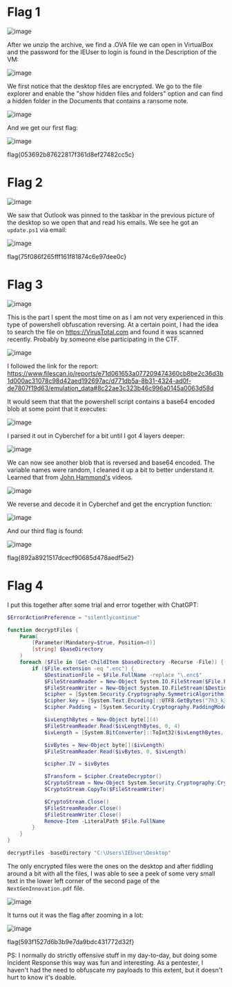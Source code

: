# Flag 1

![image](https://github.com/LazyTitan33/CTF-Writeups/assets/80063008/8662a0e0-56a6-45cb-ab57-295ee2df2a5d)

After we unzip the archive, we find a .OVA file we can open in VirtualBox and the password for the IEUser to login is found in the Description of the VM:

![image](https://github.com/LazyTitan33/CTF-Writeups/assets/80063008/59c2b9b7-e701-466c-b9f0-b7be1cc11df6)

We first notice that the desktop files are encrypted. We go to the file explorer and enable the "show hidden files and folders" option and can find a hidden folder in the Documents that contains a ransome note.

![image](https://github.com/LazyTitan33/CTF-Writeups/assets/80063008/9933bffa-ad6d-45bf-954c-d3a6d97a73fb)

And we get our first flag:

![image](https://github.com/LazyTitan33/CTF-Writeups/assets/80063008/b7aec76a-e6ce-4202-9efa-a57e99165d41)

flag{053692b87622817f361d8ef27482cc5c}

# Flag 2

![image](https://github.com/LazyTitan33/CTF-Writeups/assets/80063008/48a0cf97-3e0f-47ed-b705-6bbb56f31685)

We saw that Outlook was pinned to the taskbar in the previous picture of the desktop so we open that and read his emails. We see he got an `update.ps1` via email:

![image](https://github.com/LazyTitan33/CTF-Writeups/assets/80063008/ad73660a-51e4-4f73-9790-f1c89b0b8bf1)

flag{75f086f265fff161f81874c6e97dee0c}

# Flag 3

![image](https://github.com/LazyTitan33/CTF-Writeups/assets/80063008/e1f9a688-b095-49e3-a2b8-34448753db6a)

This is the part I spent the most time on as I am not very experienced in this type of powershell obfuscation reversing. At a certain point, I had the idea to search the file on https://VirusTotal.com and found it was scanned recently. Probably by someone else participating in the CTF.

![image](https://github.com/LazyTitan33/CTF-Writeups/assets/80063008/b35539d6-25bb-43af-b920-a29b89b487e0)

I followed the link for the report: https://www.filescan.io/reports/e71d061653a077209474360cb8be2c36d3b1d000ac31078c98d42aed192697ac/d771db5a-8b31-4324-ad0f-de7807f19d63/emulation_data#8c22ae3c323b46c996a0145a0063d58d

It would seem that that the powershell script contains a base64 encoded blob at some point that it executes:

![image](https://github.com/LazyTitan33/CTF-Writeups/assets/80063008/c766591a-102c-4b6a-bee1-b60de286997a)

I parsed it out in Cyberchef for a bit until I got 4 layers deeper:

![image](https://github.com/LazyTitan33/CTF-Writeups/assets/80063008/1536ed24-9a44-4bc6-89c7-5c46fc92352d)

We can now see another blob that is reversed and base64 encoded. The variable names were random, I cleaned it up a bit to better understand it. Learned that from [John Hammond's](https://www.youtube.com/@_JohnHammond) videos.

![image](https://github.com/LazyTitan33/CTF-Writeups/assets/80063008/f599b4c9-ce8e-4444-a452-d7255f0937c0)

We reverse and decode it in Cyberchef and get the encryption function:

![image](https://github.com/LazyTitan33/CTF-Writeups/assets/80063008/d2f35bd2-4e53-4c5d-91bb-da5f46530448)

And our third flag is found:

![image](https://github.com/LazyTitan33/CTF-Writeups/assets/80063008/bcc54712-2922-44a6-9012-01b9bb4d280d)

flag{892a8921517dcecf90685d478aedf5e2}

# Flag 4

I put this together after some trial and error together with ChatGPT:

```powershell
$ErrorActionPreference = "silentlycontinue"

function decryptFiles {
    Param(
        [Parameter(Mandatory=$true, Position=0)]
        [string] $baseDirectory
    )
    foreach ($File in (Get-ChildItem $baseDirectory -Recurse -File)) {
        if ($File.extension -eq ".enc") {
            $DestinationFile = $File.FullName -replace "\.enc$"
            $FileStreamReader = New-Object System.IO.FileStream($File.FullName, [System.IO.FileMode]::Open)
            $FileStreamWriter = New-Object System.IO.FileStream($DestinationFile, [System.IO.FileMode]::Create)
            $cipher = [System.Security.Cryptography.SymmetricAlgorithm]::Create("AES")
            $cipher.key = [System.Text.Encoding]::UTF8.GetBytes("7h3_k3y_70_unl0ck_4ll_7h3_f1l35!")
            $cipher.Padding = [System.Security.Cryptography.PaddingMode]::PKCS7

            $ivLengthBytes = New-Object byte[](4)
            $FileStreamReader.Read($ivLengthBytes, 0, 4)
            $ivLength = [System.BitConverter]::ToInt32($ivLengthBytes, 0)

            $ivBytes = New-Object byte[]($ivLength)
            $FileStreamReader.Read($ivBytes, 0, $ivLength)

            $cipher.IV = $ivBytes

            $Transform = $cipher.CreateDecryptor()
            $CryptoStream = New-Object System.Security.Cryptography.CryptoStream($FileStreamReader, $Transform, [System.Security.Cryptography.CryptoStreamMode]::Read)
            $CryptoStream.CopyTo($FileStreamWriter)

            $CryptoStream.Close()
            $FileStreamReader.Close()
            $FileStreamWriter.Close()
            Remove-Item -LiteralPath $File.FullName
        }
    }
}

decryptFiles -baseDirectory "C:\Users\IEUser\Desktop"
```

The only encrypted files were the ones on the desktop and after fiddling around a bit with all the files, I was able to see a peek of some very small text in the lower left corner of the second page of the `NextGenInnovation.pdf` file.

![image](https://github.com/LazyTitan33/CTF-Writeups/assets/80063008/b2c4a300-e2ad-4e6f-b4bc-29ebd5d8f916)

It turns out it was the flag after zooming in a lot:

![image](https://github.com/LazyTitan33/CTF-Writeups/assets/80063008/dfde9ac5-4652-494d-9380-40f55902a7c8)

flag{593f1527d6b3b9e7da9bdc431772d32f}

PS: I normally do strictly offensive stuff in my day-to-day, but doing some Incident Response this way was fun and interesting. As a pentester, I haven't had the need to obfuscate my payloads to this extent, but it doesn't hurt to know it's doable.









